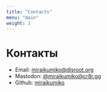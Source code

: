 ```yaml
---
title: "Contacts"
menu: "main"
weight: 2
---
```


# Контакты

* Email: [miraikumiko@disroot.org](mailto:miraikumiko@disroot.org)
* Mastodon: [@miraikumiko@cr8r.gg](https://cr8r.gg/@miraikumiko)
* Github: [miraikumiko](https://github.com/miraikumiko)
